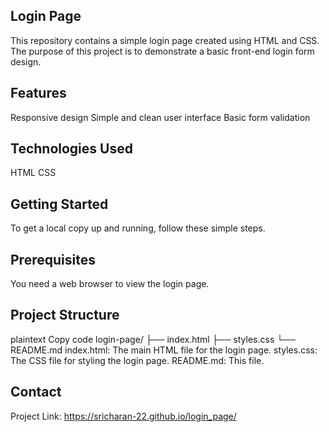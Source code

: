 ## Login Page 
This repository contains a simple login page created using HTML and CSS. The purpose of this project is to demonstrate a basic front-end login form design.

## Features
Responsive design
Simple and clean user interface
Basic form validation

## Technologies Used
HTML
CSS

## Getting Started
To get a local copy up and running, follow these simple steps.

## Prerequisites
You need a web browser to view the login page.

## Project Structure
plaintext
Copy code
login-page/
├── index.html
├── styles.css
└── README.md
index.html: The main HTML file for the login page.
styles.css: The CSS file for styling the login page.
README.md: This file.

## Contact
Project Link: https://sricharan-22.github.io/login_page/

